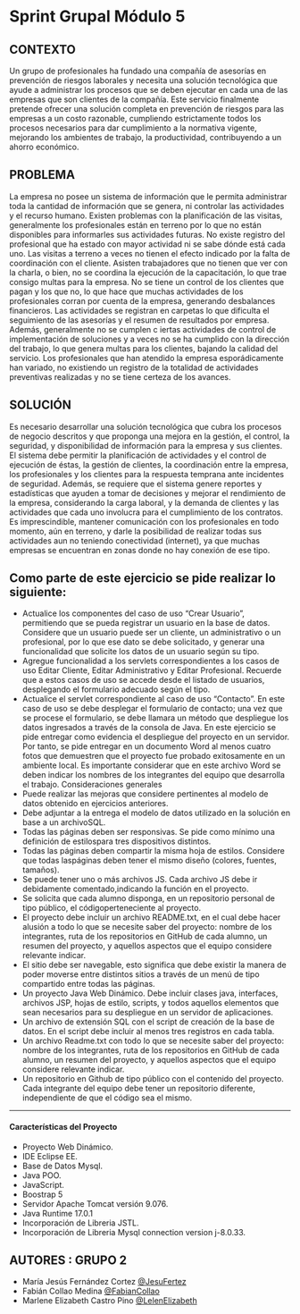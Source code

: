 
# Sprint Grupal Módulo 5

## CONTEXTO
Un grupo de profesionales ha fundado una compañía de asesorías en prevención de riesgos laborales y necesita una solución tecnológica que ayude a administrar los procesos que se deben ejecutar en cada una de las empresas que son clientes de la compañía. Este servicio finalmente pretende ofrecer una solución completa en prevención de riesgos para las empresas a un costo razonable, cumpliendo estrictamente todos los procesos necesarios para dar cumplimiento a la normativa vigente, mejorando los ambientes de trabajo, la productividad, contribuyendo a un ahorro económico.

## PROBLEMA
La empresa no posee un sistema de información que le permita administrar toda la cantidad de información que se genera, ni controlar las actividades y el recurso humano. Existen problemas con la planificación de las visitas, generalmente los profesionales están en terreno por lo que no están disponibles para informarles sus actividades futuras. No existe registro del profesional que ha estado con mayor actividad ni se sabe dónde está cada uno.
Las visitas a terreno a veces no tienen el efecto indicado por la falta de coordinación con el cliente. Asisten trabajadores que no tienen que ver con la charla, o bien, no se coordina la ejecución de la capacitación, lo que trae consigo multas para la empresa. No se tiene un control de los clientes que pagan y los que no, lo que hace que muchas actividades de los profesionales corran por cuenta de la empresa, generando desbalances financieros. Las actividades se registran en carpetas lo que dificulta el seguimiento de las asesorías y el resumen de resultados por empresa. Además, generalmente no se cumplen c iertas actividades de control de implementación de soluciones y a veces no se ha cumplido con la dirección del trabajo, lo que genera multas para los clientes, bajando la calidad del servicio. Los profesionales que han atendido la empresa esporádicamente han variado, no existiendo un registro de la totalidad de actividades preventivas realizadas y no se tiene certeza de los avances.

## SOLUCIÓN
Es necesario desarrollar una solución tecnológica que cubra los procesos de negocio descritos y que proponga una mejora en la gestión, el control, la seguridad, y disponibilidad de información para la empresa y sus clientes. El sistema debe permitir la planificación de actividades y el control de ejecución de éstas, la gestión de clientes, la coordinación entre la empresa, los profesionales y los clientes para la respuesta temprana ante incidentes de seguridad. Además, se requiere que el sistema genere reportes y estadísticas que ayuden a tomar de decisiones y mejorar el rendimiento de la empresa, considerando la carga laboral, y la demanda de clientes y las actividades que cada uno involucra para el cumplimiento de los contratos. Es imprescindible, mantener comunicación con los profesionales en todo momento, aún en terreno, y darle la posibilidad de realizar todas sus actividades aun no teniendo conectividad (internet), ya que muchas empresas se encuentran en zonas donde no hay conexión de ese tipo.

## Como parte de este ejercicio se pide realizar lo siguiente:
- Actualice los componentes del caso de uso “Crear Usuario”, permitiendo que se pueda registrar un usuario en la base de datos. Considere que un usuario puede ser un cliente, un administrativo o un profesional, por lo que ese dato se debe solicitado, y generar una funcionalidad que solicite los datos de un usuario según su tipo.
- Agregue funcionalidad a los servlets correspondientes a los casos de uso Editar Cliente, Editar Administrativo y Editar Profesional. Recuerde que a estos casos de uso se accede desde el listado de usuarios, desplegando el formulario adecuado según el tipo.
- Actualice el servlet correspondiente al caso de uso “Contacto”. En este caso de uso se debe desplegar el formulario de contacto; una vez que se procese el formulario, se debe llamara un método que despliegue los datos ingresados a través de la consola de Java.
En este ejercicio se pide entregar como evidencia el despliegue del proyecto en un servidor. Por tanto, se pide entregar en un documento Word al menos cuatro fotos que demuestren que el proyecto fue probado exitosamente en un ambiente local. Es importante considerar que en este archivo Word se deben indicar los nombres de los integrantes del equipo que desarrolla el trabajo.
Consideraciones generales
- Puede realizar las mejoras que considere pertinentes al modelo de datos obtenido en ejercicios anteriores.
- Debe adjuntar a la entrega el modelo de datos utilizado en la solución en base a un archivoSQL.
- Todas las páginas deben ser responsivas. Se pide como mínimo una definición de estilospara tres dispositivos distintos.
- Todas las páginas deben compartir la misma hoja de estilos. Considere que todas laspáginas deben tener el mismo diseño (colores, fuentes, tamaños).
- Se puede tener uno o más archivos JS. Cada archivo JS debe ir debidamente comentado,indicando la función en el proyecto.
- Se solicita que cada alumno disponga, en un repositorio personal de tipo público, el códigoperteneciente al proyecto.
- El proyecto debe incluir un archivo README.txt, en el cual debe hacer alusión a todo lo que se necesite saber del proyecto: nombre de los integrantes, ruta de los repositorios en GitHub de cada alumno, un resumen del proyecto, y aquellos aspectos que el equipo considere relevante indicar.
- El sitio debe ser navegable, esto significa que debe existir la manera de poder moverse entre distintos sitios a través de un menú de tipo compartido entre todas las páginas.
- Un proyecto Java Web Dinámico. Debe incluir clases java, interfaces, archivos JSP, hojas de estilo, scripts, y todos aquellos elementos que sean necesarios para su despliegue en un servidor de aplicaciones.
- Un archivo de extensión SQL con el script de creación de la base de datos. En el script debe incluir al menos tres registros en cada tabla.
- Un archivo Readme.txt con todo lo que se necesite saber del proyecto: nombre de los integrantes, ruta de los repositorios en GitHub de cada alumno, un resumen del proyecto, y aquellos aspectos que el equipo considere relevante indicar.
- Un repositorio en Github de tipo público con el contenido del proyecto. Cada integrante del equipo debe tener un repositorio diferente, independiente de que el código sea el mismo.

---
#### Características del Proyecto
  - Proyecto Web Dinámico.
  - IDE Eclipse EE.
  - Base de Datos Mysql.
  - Java POO.
  - JavaScript.
  - Boostrap 5
  - Servidor Apache Tomcat versión 9.076.
  - Java Runtime 17.0.1
  - Incorporación de Libreria JSTL.
  - Incorporación de Libreria Mysql connection version j-8.0.33.

## AUTORES : GRUPO 2

- María Jesús Fernández Cortez [@JesuFertez](https://github.com/JesuFertez)
- Fabián Collao Medina [@FabianCollao](https://github.com/FabianCollao)
- Marlene Elizabeth Castro Pino [@LelenElizabeth](https://github.com/LelenElizabeth)
